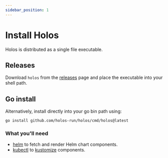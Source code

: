 ```yaml
---
sidebar_position: 1
---
```


# Install Holos

Holos is distributed as a single file executable.

## Releases

Download `holos` from the [releases](https://github.com/holos-run/holos/releases) page and place the executable into your shell path.

## Go install

Alternatively, install directly into your go bin path using:

```shell
go install github.com/holos-run/holos/cmd/holos@latest
```

### What you'll need

- [helm](https://github.com/helm/helm/releases) to fetch and render Helm chart components.
- [kubectl](https://kubernetes.io/docs/tasks/tools/) to [kustomize](https://kustomize.io/) components.

